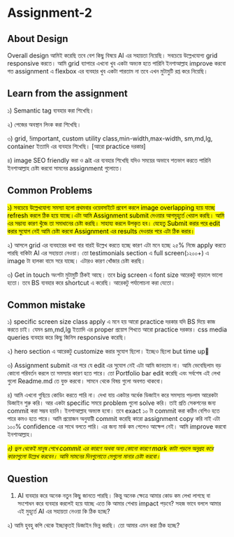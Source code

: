 # Assignment-2

<h2> About Design</h2>

Overall design আমিই করেছি তবে বেশ কিছু বিষয়ে AI এর সহায়তা নিয়েছি। সবচেয়ে উল্লেখযোগ্য grid responsive করতে। আমি grid ব্যাপারে এখনো খুব একটা অভ্যস্ত হতে পারিনি ইনশাআল্লাহ improve করবো গত assignment এ flexbox এর ব্যবহার খুব একটা পারতাম না তবে এখন মুটামুটি রপ্ত করে নিয়েছি।

<h2>Learn from the assignment</h2>

১) Semantic tag ব্যবহার করা শিখেছি।

২) পেজের অবস্থান লিংক করা শিখেছি।

৩) grid, !important, custom utility class,min-width,max-width, sm,md,lg, container ইত্যাদি এর ব্যবহার শিখেছি। [আরো practice দরকার]

৪) image SEO friendly করা ও alt এর ব্যবহার শিখেছি যদিও সময়ের অভাবে শতভাগ করতে পারিনি  ইনশাআল্লাহ চেষ্টা করবো সামনের assignment গুলোতে।



<h2>Common Problems</h2>

<mark>১) সবচেয়ে উল্লেখযোগ্য সমস্যা হলো প্রথমবার ওয়েবসাইটে প্রবেশ করলে image overlapping হয়ে যাচ্ছে refresh করলে ঠিক হয়ে যাচ্ছে।এটা আমি Assignment submit দেওয়ার আগমুহূর্তে খেয়াল করছি। আমি এর সম্ভাব্য কারণ খুঁজে তা সমাধানের চেষ্টা করছি। সাহায্য করলে উপকৃত হব। যেহেতু Submit করার পরে edit করার সুযোগ নেই আমি চেষ্টা করবো Assignment এর results দেওয়ার পরে এটা ঠিক করার।</mark>

২) আসলে grid এর ব্যবহারের কথা বার বারই উল্লেখ করতে হচ্ছে কারণ এটা মনে হচ্ছে ২৫% নিজে apply করতে  পারছি বাকিটা AI এর সহায়তা নেওয়া। তো testimonials section এ full screen(১২০০+) এ image টা হালকা বামে সরে যাচ্ছে। এটারও কারণ খোঁজার চেষ্টা করছি।

৩) Get in touch অংশটা মুটামুটি ঠিকই আছে। তবে big screen এ font size আরেকটু বাড়ালে ভালো হতো। তবে BS ব্যবহার করে shortcut এ করেছি। আরেকটু পর্যালোচনা করা যেতো।

<h2>Common mistake</h2>

১) specific screen size class apply এ মনে হয় আরো practice দরকার যদি BS দিয়ে কাজ করতে চাই। যেমন sm,md,lg ইত্যাদি এর proper প্রয়োগ শিখতে আরো practice দরকার। css media queries ব্যবহার করে কিছু জিনিস responsive করেছি।

২) hero section এ আরেকটু customize করার সুযোগ ছিলো। ইচ্ছেও ছিলো but time up🤧

৩) Assignment submit এর পরে যে edit এর সুযোগ নেই এটা আমি জানতাম না। আমি ভেবেছিলাম বড় কোনো পরিবর্তন করলে তা সমস্যার কারণ হতে পারে। তো Portfolio bar edit করেছি এবং সর্বশেষ এই লেখা গুলো Readme.md তে যুক্ত করবো। সামনে থেকে বিষয় গুলো অবগত থাকবো।

৪) আমি এখনো গুছিয়ে কোডিং করতে পারি না। দেখা যায় একটার অর্ধেক ডিজাইন করে সমস্যায় পড়লাম আরেকটা ডিজাইন শুরু করি। আর একটা specific সময়ে problem গুলো solve করি। তাই প্রতি সেকশনের জন্য commit করা সম্ভব হয়নি। ইনশাআল্লাহ অভ্যস্ত হবো। তবে exact ১০ টা commit করা কঠিন বেশিও হতে পারে কমও‌ হতে পারে। আমি প্রয়োজন অনুযায়ী commit করেছি কারো assignment copy করি নাই এটা ১০০% confidence এর সাথে বলতে পারি। এর জন্য মার্ক কম পেলেও আক্ষেপ নেই। আমি improve করবো ইনশাআল্লাহ।

<i><mark>৫)  ভুল থেকেই মানুষ শেখে commit  এর কারণে অথবা অন্য কোনো কারণে mark কাটা পড়লে অনুগ্রহ করে কারণগুলো উল্লেখ করবেন। আমি সামনের দিনগুলোতে সেগুলো মানার চেষ্টা করবো। </mark></i>

<h2>Question</h2>

1) AI ব্যবহার করে অনেক নতুন কিছু জানতে পারছি। কিন্তু অনেক ক্ষেত্রে আমার কোড কম লেখা লাগছে বা সংশোধন করে ব্যবহার করলেই হয়ে যাচ্ছে এতে কি আমার শেখায় impact পড়বে? সহজ ভাবে বললে আমার এই মুহূর্তে AI এর সহায়তা নেওয়া কি ঠিক হচ্ছে?

২) আমি হুবহু কপি থেকে ইচ্ছাকৃতই ডিজাইন ভিন্ন করছি। তো আমার এমন করা ঠিক হচ্ছে?
